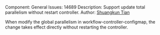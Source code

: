 Component: General
Issues: 14689
Description: Support update total parallelism without restart controller.
Author: [Shuangkun Tian](https://github.com/shuangkun)

When modify the global parallelism in workflow-controller-configmap, the change takes effect directly without restarting the controller.